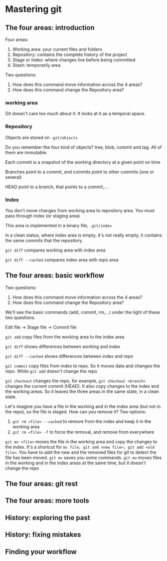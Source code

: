 # Mastering git

## The four areas: introduction

Four areas:

1. Working area: your current files and folders
2. Repository: contains the complete history of the project
3. Stage or index: where changes live before being committed
4. Stash: temporarily area

Two questions:

1. How does this command move information across the 4 areas?
2. How does this command change the Repository area?

### working area

Git doesn't care too much about it. It looks at it as a temporal space.

### Repository

Objects are stored on `.git/objects`

Do you remember the four kind of objects? tree, blob, commit and tag. All of them are immutable.

Each commit is a snapshot of the working directory at a given point on time

Branches point to a commit, and commits point to other commits (one or several)

HEAD point to a branch, that points to a commit,...

### Index

You don't move changes from working area to repository area. You must pass through index (or staging area)

This area is implemented in a binary file, `.git/index`

In a clean status, where index area is empty, it's not really empty, it contains the same commits that the repository.

`git diff` compares working area with index area

`git diff --cached` compares index area with repo area

## The four areas: basic workflow

Two questions:

1. How does this command move information across the 4 areas?
2. How does this command change the Repository area?

We'll see the basic commands (add, commit, rm,...) under the light of these two questions.

Edit file -> Stage file -> Commit file

`git add` copy files from the working area to the index area

`git diff` shows differences between working and index

`git diff --cached` shows differences between index and repo

`git commit` copy files from index to repo. So it moves data and changes the repo. While `git add` doesn't change the repo

`git checkout` changes the repo, for example, `git checkout <branch>` changes the current commit (HEAD). It also copy changes to the index and the working areas. So it leaves the three areas in the same state, in a clean state.

Let's imagine you have a file in the working and in the index area (but not in the repo), so the file is staged. How can you remove it? Two options:

1. `git rm <file> --cached` to remove from the index and keep it in the working area
2. `git rm <file> -f` to force the removal, and remove from everywhere

`git mv <file>` moves the file in the working area and copy the changes to the index. It's a shortcut for `mv file; git add <new file>; git add <old file>`. You have to *add* the new and the removed files for git to detect the file has been moved. `git mv` saves you some commands. `git mv` moves files in the working and in the index areas at the same time, but it doesn't change the repo

## The four areas: git rest

## The four areas: more tools

## History: exploring the past

## History: fixing mistakes

## Finding your workflow

